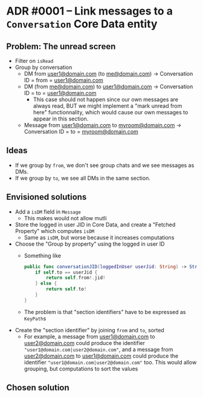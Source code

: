 # ADR #0001 – Link messages to a `Conversation` Core Data entity

## Problem: The unread screen

- Filter on `isRead`
- Group by conversation
  - DM from user1@domain.com (to me@domain.com) -> Conversation ID = from = user1@domain.com
  - DM (from me@domain.com) to user1@domain.com -> Conversation ID = to = user1@domain.com
    - This case should not happen since our own messages are always read,
      BUT we might implement a "mark unread from here" functionnality,
      which would cause our own messages to appear in this section.
  - Message from user1@domain.com to myroom@domain.com -> Conversation ID = to = myroom@domain.com

## Ideas

- If we group by `from`, we don't see group chats and we see messages as DMs.
- If we group by `to`, we see all DMs in the same section.

## Envisioned solutions

- Add a `isDM` field in `Message`
  - This makes would not allow mutli
- Store the logged in user JID in Core Data, and create a "Fetched Property" which computes `isDM`
  - Same as `isDM`, but worse because it increases computations
- Choose the "Group by property" using the logged in user ID
  - Something like
    
    ```swift
    public func conversationJID(loggedInUser userJid: String) -> String {
        if self.to == userJid {
            return self.from!.jid!
        } else {
            return self.to!
        }
    }
    ```
  - The problem is that "section identifiers" have to be expressed as `KeyPath`s
- Create the "section identifier" by joining `from` and `to`, sorted
  - For example, a message from user1@domain.com to user2@domain.com could produce the identifier
    `"user1@domain.com|user2@domain.com"`,
    and a message from user2@domain.com to user1@domain.com could produce the identifier
    `"user1@domain.com|user2@domain.com"` too.
    This would allow grouping, but computations to sort the values

## Chosen solution


